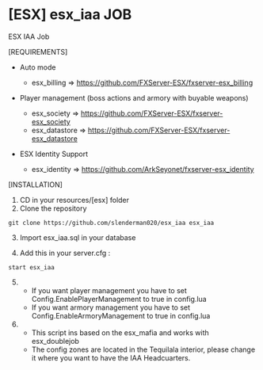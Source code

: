 # [ESX] esx_iaa JOB
ESX IAA Job

[REQUIREMENTS]

* Auto mode
  * esx_billing => https://github.com/FXServer-ESX/fxserver-esx_billing

* Player management (boss actions and armory with buyable weapons)
  * esx_society => https://github.com/FXServer-ESX/fxserver-esx_society
  * esx_datastore => https://github.com/FXServer-ESX/fxserver-esx_datastore
  
* ESX Identity Support
  * esx_identity => https://github.com/ArkSeyonet/fxserver-esx_identity

[INSTALLATION]

1) CD in your resources/[esx] folder
2) Clone the repository
```
git clone https://github.com/slenderman020/esx_iaa esx_iaa
```
3) Import esx_iaa.sql in your database

4) Add this in your server.cfg :

```
start esx_iaa
```
5) * If you want player management you have to set Config.EnablePlayerManagement to true in config.lua
   * If you want armory management you have to set Config.EnableArmoryManagement to true in config.lua
   
6) * This script ins based on the esx_mafia and works with esx_doublejob
   * The config zones are located in the Tequilala interior, please change it where you want to have the IAA Headcuarters.

